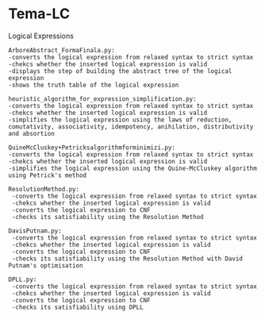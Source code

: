 # Tema-LC

Logical Expressions

    ArboreAbstract_FormaFinala.py:
    -converts the logical expression from relaxed syntax to strict syntax
    -chekcs whether the inserted logical expression is valid
    -displays the step of building the abstract tree of the logical expression
    -shows the truth table of the logical expression
 
    heuristic_algorithm_for_expression_simplification.py:
    -converts the logical expression from relaxed syntax to strict syntax
    -chekcs whether the inserted logical expression is valid
    -simplifies the logical expression using the laws of reduction, comutativity, associativity, idempotency, anihilation, distributivity and absortion
  
    QuineMcCluskey+Petricksalgorithmforminimizi.py:
    -converts the logical expression from relaxed syntax to strict syntax
    -chekcs whether the inserted logical expression is valid
    -simplifies the logical expression using the Quine-McCluskey algorithm using Petrick's method
   
    ResolutionMethod.py:
     -converts the logical expression from relaxed syntax to strict syntax
     -chekcs whether the inserted logical expression is valid
     -converts the logical expression to CNF
     -checks its satisfiability using the Resolution Method
     
    DavisPutnam.py:
     -converts the logical expression from relaxed syntax to strict syntax
     -chekcs whether the inserted logical expression is valid
     -converts the logical expression to CNF
     -checks its satisfiability using the Resolution Method with David Putnam's optimisation
     
    DPLL.py:
     -converts the logical expression from relaxed syntax to strict syntax
     -chekcs whether the inserted logical expression is valid
     -converts the logical expression to CNF
     -checks its satisfiability using DPLL
